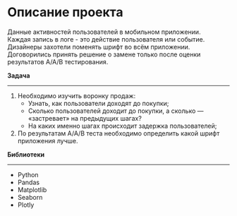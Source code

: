 # Описание проекта

Данные активностей пользователей в мобильном приложении.  
Каждая запись в логе - это действие пользователя или событие.  
Дизайнеры захотели поменять шрифт во всём приложении.  
Договорились принять решение о замене только после оценки результатов A/A/B тестирования.

**Задача**
***
1. Необходимо изучить воронку продаж:
    - Узнать, как пользователи доходят до покупки;
    - Сколько пользователей доходит до покупки, а сколько — «застревает» на предыдущих шагах?
    - На каких именно шагах происходит задержка пользователей;
2. По результатам A/A/B теста необходимо определить какой шрифт приложения лучше.

**Библиотеки**
***
- Python
- Pandas
- Matplotlib
- Seaborn
- Plotly
